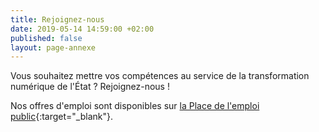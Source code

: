 ```yaml
---
title: Rejoignez-nous
date: 2019-05-14 14:59:00 +02:00
published: false
layout: page-annexe
---
```


Vous souhaitez mettre vos compétences au service de la transformation numérique de l'État ? Rejoignez-nous !

Nos offres d'emploi sont disponibles sur [la Place de l'emploi public](https://www.place-emploi-public.gouv.fr/){:target="_blank"}.